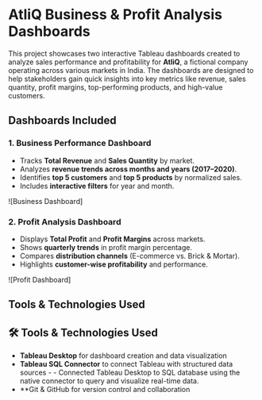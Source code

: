 # AtliQ Business & Profit Analysis Dashboards

This project showcases two interactive Tableau dashboards created to analyze sales performance and profitability for **AtliQ**, a fictional company operating across various markets in India. The dashboards are designed to help stakeholders gain quick insights into key metrics like revenue, sales quantity, profit margins, top-performing products, and high-value customers.


##  Dashboards Included

### 1. Business Performance Dashboard
- Tracks **Total Revenue** and **Sales Quantity** by market.
- Analyzes **revenue trends across months and years (2017–2020)**.
- Identifies **top 5 customers** and **top 5 products** by normalized sales.
- Includes **interactive filters** for year and month.

![Business Dashboard]

### 2. Profit Analysis Dashboard
- Displays **Total Profit** and **Profit Margins** across markets.
- Shows **quarterly trends** in profit margin percentage.
- Compares **distribution channels** (E-commerce vs. Brick & Mortar).
- Highlights **customer-wise profitability** and performance.

![Profit Dashboard]

## Tools & Technologies Used
## 🛠️ Tools & Technologies Used
- **Tableau Desktop** for dashboard creation and data visualization
- **Tableau SQL Connector** to connect Tableau with structured data sources - - Connected Tableau Desktop to SQL database using the native connector to query and visualize real-time data.
- **Git & GitHub for version control and collaboration



